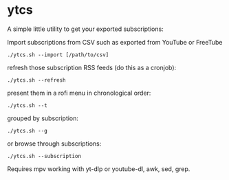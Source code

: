 # ytcs

A simple little utility to get your exported subscriptions:

Import subscriptions from CSV such as exported from YouTube or FreeTube

`./ytcs.sh --import [/path/to/csv]`

refresh those subscription RSS feeds (do this as a cronjob):

`./ytcs.sh --refresh`

present them in a rofi menu in chronological order:

`./ytcs.sh --t`

grouped by subscription:

`./ytcs.sh --g`

or browse through subscriptions:

`./ytcs.sh --subscription`

Requires mpv working with yt-dlp or youtube-dl, awk, sed, grep.
 
